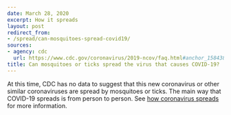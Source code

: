 ```yaml
---
date: March 28, 2020
excerpt: How it spreads
layout: post
redirect_from:
- /spread/can-mosquitoes-spread-covid19/
sources:
- agency: cdc
  url: https://www.cdc.gov/coronavirus/2019-ncov/faq.html#anchor_1584386553767
title: Can mosquitoes or ticks spread the virus that causes COVID-19?
---
```


At this time, CDC has no data to suggest that this new coronavirus or other similar coronaviruses are spread by mosquitoes or ticks. The main way that COVID-19 spreads is from person to person. See [how coronavirus spreads](/spread) for more information.